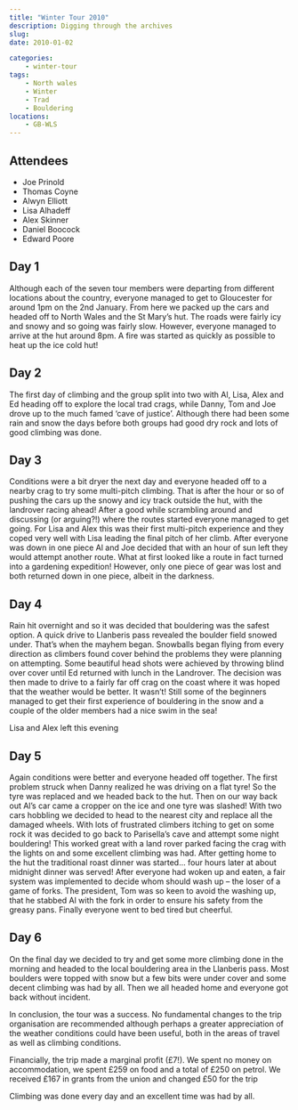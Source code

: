```yaml
---
title: "Winter Tour 2010"
description: Digging through the archives
slug: 
date: 2010-01-02

categories:
    - winter-tour
tags:
    - North wales
    - Winter
    - Trad
    - Bouldering
locations:
    - GB-WLS
---
```



## Attendees


- Joe Prinold
- Thomas Coyne
- Alwyn Elliott
- Lisa Alhadeff
- Alex Skinner
- Daniel Boocock
- Edward Poore

## Day 1

Although each of the seven tour members were departing from different locations about the
country, everyone managed to get to Gloucester for around 1pm on the 2nd January. From here we
packed up the cars and headed off to North Wales and the St Mary’s hut. The roads were fairly icy
and snowy and so going was fairly slow. However, everyone managed to arrive at the hut around
8pm. A fire was started as quickly as possible to heat up the ice cold hut!

## Day 2

The first day of climbing and the group split into two with Al, Lisa, Alex and Ed heading off to explore
the local trad crags, while Danny, Tom and Joe drove up to the much famed ‘cave of justice’.
Although there had been some rain and snow the days before both groups had good dry rock and
lots of good climbing was done.

## Day 3

Conditions were a bit dryer the next day and everyone headed off to a nearby crag to try some
multi-pitch climbing. That is after the hour or so of pushing the cars up the snowy and icy track
outside the hut, with the landrover racing ahead! After a good while scrambling around and
discussing (or arguing?!) where the routes started everyone managed to get going. For Lisa and Alex
this was their first multi-pitch experience and they coped very well with Lisa leading the final pitch of
her climb. After everyone was down in one piece Al and Joe decided that with an hour of sun left they would attempt another route. What at first looked like a route in fact turned into a gardening
expedition! However, only one piece of gear was lost and both returned down in one piece, albeit in
the darkness.

## Day 4

Rain hit overnight and so it was decided that bouldering was the safest option. A quick drive to
Llanberis pass revealed the boulder field snowed under. That’s when the mayhem began. Snowballs
began flying from every direction as climbers found cover behind the problems they were planning
on attempting. Some beautiful head shots were achieved by throwing blind over cover until Ed
returned with lunch in the Landrover. The decision was then made to drive to a fairly far off crag on
the coast where it was hoped that the weather would be better. It wasn’t! Still some of the
beginners managed to get their first experience of bouldering in the snow and a couple of the older
members had a nice swim in the sea!

Lisa and Alex left this evening

## Day 5

Again conditions were better and everyone headed off together. The first problem struck when
Danny realized he was driving on a flat tyre! So the tyre was replaced and we headed back to the
hut. Then on our way back out Al’s car came a cropper on the ice and one tyre was slashed! With
two cars hobbling we decided to head to the nearest city and replace all the damaged wheels. With
lots of frustrated climbers itching to get on some rock it was decided to go back to Parisella’s cave
and attempt some night bouldering! This worked great with a land rover parked facing the crag with
the lights on and some excellent climbing was had. After getting home to the hut the traditional
roast dinner was started... four hours later at about midnight dinner was served! After everyone had
woken up and eaten, a fair system was implemented to decide whom should wash up – the loser of
a game of forks. The president, Tom was so keen to avoid the washing up, that he stabbed Al with
the fork in order to ensure his safety from the greasy pans. Finally everyone went to bed tired but
cheerful.

## Day 6

On the final day we decided to try and get some more climbing done in the morning and headed to
the local bouldering area in the Llanberis pass. Most boulders were topped with snow but a few bits
were under cover and some decent climbing was had by all. Then we all headed home and everyone
got back without incident.


In conclusion, the tour was a success. No fundamental changes to the trip organisation are
recommended although perhaps a greater appreciation of the weather conditions could have been
useful, both in the areas of travel as well as climbing conditions.

Financially, the trip made a marginal profit (£7!). We spent no money on accommodation, we spent
£259 on food and a total of £250 on petrol. We received £167 in grants from the union and changed
£50 for the trip

Climbing was done every day and an excellent time was had by all.


